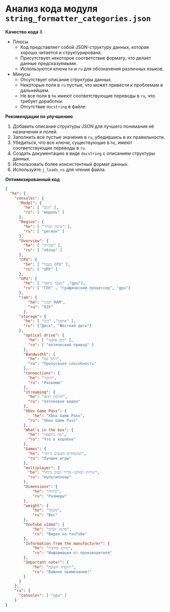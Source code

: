 # Анализ кода модуля `string_formatter_categories.json`

**Качество кода**
8
- Плюсы
    - Код представляет собой JSON-структуру данных, которая хорошо читается и структурирована.
    - Присутствует некоторое соответствие формату, что делает данные предсказуемыми.
    - Используются ключи `he` и `ru` для обозначения различных языков.
- Минусы
    - Отсутствует описание структуры данных.
    - Некоторые поля в `ru` пустые, что может привести к проблемам в дальнейшем.
    - Не все поля в `he` имеют соответствующие переводы в `ru`, что требует доработки.
    - Отсутствие `docstring` в файле.

**Рекомендации по улучшению**
1.  Добавить описание структуры JSON для лучшего понимания её назначения и полей.
2.  Заполнить все пустые значения в `ru`, убедившись в их правильности.
3.  Убедиться, что все ключи, существующие в `he`, имеют соответствующие переводы в `ru`.
4.  Создать документацию в виде `docstring` с описанием структуры данных.
5.  Использовать более консистентный формат данных.
6.  Используйте `j_loads_ns`  для чтения файла.

**Оптимизированный код**

```json
{
  "he": {
    "consoles": {
      "Мodel": {
        "he": [ "דגם" ],
        "ru": [ "модель" ]
      },
      "Region": {
        "he": [ "שיטת שידור" ],
        "ru": [ "регион" ]
      },
      "Overview": {
        "he": [ "סקירה" ],
        "ru": [ "обзор" ]
      },
      "CPU": {
        "he": [ "מעבד CPU" ],
        "ru": [ "ЦПУ" ]
      },
      "GPU": {
        "he": [ "מעבד גראפי" ,"gpu"],
        "ru": [ "ГПУ" , "графический процессор", "gpu"]
      },
      "ram": {
          "he": "זיכרון RAM",
          "ru": "ОЗУ"
        },
      "storage": {
        "he": [ "אחסון", "כונן" ],
        "ru": ["Диск", "Жесткий диск"]
      },
        "optical drive": {
          "he": [ "כונן אופטי" ],
          "ru": [ "оптический привод" ]
        },
        "Bandwidth": {
          "he": "רוחב פס",
          "ru": "Пропускная способность"
        },
        "connections": {
          "he": "חיבור",
          "ru": "Разъемы"
        },
        "streaming": {
          "he": "הזרמת וידאו",
          "ru": "потоковое видео"
        },
        "Xbox Game Pass": {
            "he": "Xbox Game Pass",
          "ru": "Xbox Game Pass"
        },
        "What's in the box": {
          "he": "מה בקופסה",
          "ru": "Что в коробке"
        },
        "Games": {
          "he": "המשחקים הטובים ביותר",
          "ru": "Лучшие игры"
        },
        "multiplayer": {
          "he": "שירות המולטי-פלייר הטוב ביותר",
          "ru": "мультиплеер"
        },
        "Dimensions": {
            "he": "מידות",
            "ru": "Размеры"
        },
        "weight": {
            "he": "משקל",
            "ru": "Вес"
        },
        "YouTube video": {
            "he": "סרטון יוטיוב",
            "ru": "Видео на YouTube"
        },
        "Information from the manufacturer": {
            "he": "מידע מהיצרן",
            "ru": "Информация от производителя"
        },
        "Important note!": {
            "he": "הערה חשובה!",
            "ru": "Важное примечание!"
        }
      }
    },
    "ru": {
      "consoles": [ "cpu" ]
    }
}
```